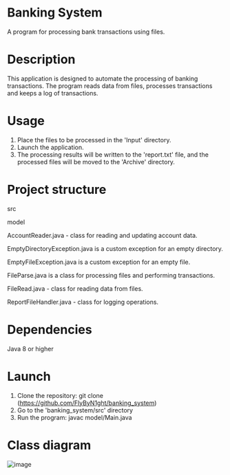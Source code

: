 # **Banking System**

A program for processing bank transactions using files.

# **Description**

This application is designed to automate the processing of banking transactions. The program reads data from files, processes transactions and keeps a log of transactions.

# **Usage**
1. Place the files to be processed in the 'Input' directory.
2. Launch the application.
3. The processing results will be written to the 'report.txt' file, and the processed files will be moved to the 'Archive' directory.
   
# **Project structure**
src

model

AccountReader.java - class for reading and updating account data.

EmptyDirectoryException.java is a custom exception for an empty directory.

EmptyFileException.java is a custom exception for an empty file.

FileParse.java is a class for processing files and performing transactions.

FileRead.java - class for reading data from files.

ReportFileHandler.java - class for logging operations.

# **Dependencies**
Java 8 or higher

# **Launch**
1. Clone the repository: git clone (https://github.com/FlyByN1ght/banking_system)
2. Go to the 'banking_system/src' directory
3. Run the program: javac model/Main.java

# **Сlass diagram**
![image](https://github.com/FlyByN1ght/banking_system/assets/90777434/1ed56589-0469-4fd7-a632-052a9db700fe)


